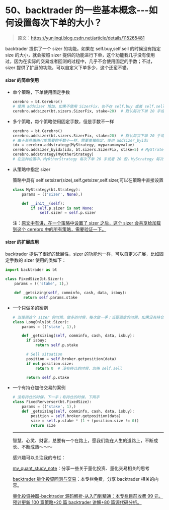 # 50、backtrader 的一些基本概念---如何设置每次下单的大小？

> 原文：<https://yunjinqi.blog.csdn.net/article/details/115265481>

backtrader 提供了一个 sizer 的功能，如果在 self.buy,self.sell 的时候没有指定 size 的大小，就会按照 sizer 提供的功能进行下单，这个功能我几乎没有使用过，因为在实际的交易或者回测的过程中，几乎不会使用固定的手数；不过，sizer 提供了扩展的功能，可以自定义下单多少，这个还蛮不错。

#### sizer 的简单使用

*   单个策略，下单使用固定手数

    ```py
    cerebro = bt.Cerebro()
    # 使用 addsizer 增加，如果不使用 SizerFix，也不在 self.buy 或者 self.sell 中指定 size,那么，每次下单是一手或者一股
    cerebro.addsizer(bt.sizers.SizerFix, stake=20)  # 默认每次下单 20 手或者 20 股 
    ```

*   多个策略，每个策略使用固定手数，但是手数不一样

    ```py
    cerebro = bt.Cerebro()
    cerebro.addsizer(bt.sizers.SizerFix, stake=20)  # 默认每次下单 20 手或者 20 股
    # 由于某些策略可能需要的手数不一样，需要单独指定，使用 addsizer_byidx
    idx = cerebro.addstrategy(MyStrategy, myparam=myvalue)
    cerebro.addsizer_byidx(idx, bt.sizers.SizerFix, stake=5) # MyStrategy 每次下单 5 手或者 5 股
    cerebro.addstrategy(MyOtherStrategy)
    # 在这种设置中，MyOtherStrategy 每次下单 20 手或者 20 股，MyStrategy 每次下单 5 手或者 5 股 
    ```

*   从策略中指定 sizer

    策略中具有 self.setsizer(size),self.getsizer,self.sizer,可以在策略中直接设置

    ```py
    class MyStrategy(bt.Strategy):
        params = (('sizer', None),)

        def __init__(self):
            if self.p.sizer is not None:
                self.sizer = self.p.sizer 
    ```

    注：[原文中有讲，在一个策略中设置了 sizer 之后，这个 sizer 会共享给加载到这个 cerebro 中的所有策略，需要验证一下。](https://www.backtrader.com/docu/sizers/sizers/)

#### sizer 的扩展应用

backtrader 提供了很好的延展性，sizer 的功能也一样，可以自定义扩展，比如固定手数的 sizer 使用的类如下：

```py
import backtrader as bt

class FixedSize(bt.Sizer):
    params = (('stake', 1),)

    def _getsizing(self, comminfo, cash, data, isbuy):
        return self.params.stake 
```

*   一个只做多的案例

    ```py
    # 当使用这个 sizer 的时候，做多的时候，每次做一手；当要做空的时候，如果没有持仓，就下单 0,意味着不做空；当现在有多单的时候，才平多
    class LongOnly(bt.Sizer):
        params = (('stake', 1),)

        def _getsizing(self, comminfo, cash, data, isbuy):
          if isbuy:
              return self.p.stake

          # Sell situation
          position = self.broker.getposition(data)
          if not position.size:
              return 0  # 没有持仓的时候，忽略 self.sell

          return self.p.stake 
    ```

*   一个有持仓加倍交易的案例

    ```py
    # 没有持仓的时候，下一手；有持仓的时候，下两手
    class FixedRerverser(bt.FixedSize):
    	params = (('stake', 1),)
        def _getsizing(self, comminfo, cash, data, isbuy):
            position = self.broker.getposition(data)
            size = self.p.stake * (1 + (position.size != 0))
            return size 
    ```

    * * *

    智慧、心灵、财富，总要有一个在路上，愿我们能在人生的道路上，不断成长、不断成熟～～～

    感兴趣可以关注我的专栏：

    [my_quant_study_note](https://www.zhihu.com/column/quant-study)：分享一些关于量化投资、量化交易相关的思考

    [backtrader 量化投资回测与交易](https://zhuanlan.zhihu.com/c_1189276087837011968)：本专栏免费，分享 backtrader 相关的内容。

    [量化投资神器-backtrader 源码解析-从入门到精通：本专栏目前收费 99 元，预计更新 100 篇策略+20 篇 backtrader 讲解+80 篇源代码分析。](https://link.zhihu.com/?target=https%3A//yunjinqi.blog.csdn.net/article/details/107594251)